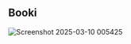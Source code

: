 ## **Booki**

![Screenshot 2025-03-10 005425](https://github.com/user-attachments/assets/766286ec-4803-4c9a-aa56-cfe9eafd62a1)
